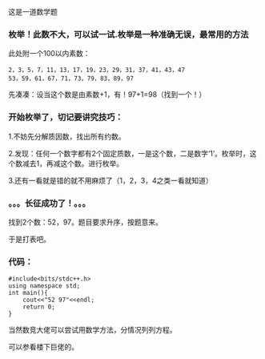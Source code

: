 这是一道数学题
### 枚举！此数不大，可以试一试.枚举是一种准确无误，最常用的方法
此处附一个100以内素数：
```
2，3，5，7，11，13，17，19，23，29，31，37，41，43，47
53，59，61，67，71，73，79，83，89，97
```

先凑凑：设当这个数是由素数+1，有！97+1=98（找到一个！）

### 开始枚举了，切记要讲究技巧：

1.不妨先分解质因数，找出所有约数。

2.发现：任何一个数字都有2个固定质数，一是这个数，二是数字‘1’。枚举时，这个数减去1，再减这个数。进行枚举。

3.还有一看就是错的就不用麻烦了（1，2，3，4之类一看就知道）

### 。。。长征成功了！。。。

找到2个数：52，97。题目要求升序，按题意来。

于是打表吧。

### 代码：
```
#include<bits/stdc++.h>
using namespace std;
int main(){
    cout<<"52 97"<<endl;
    return 0;
} 

```
当然数竞大佬可以尝试用数学方法，分情况列列方程。

可以参看楼下巨佬的。


